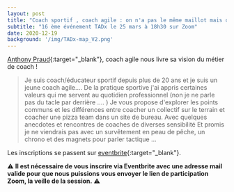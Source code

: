 ```yaml
---
layout: post
title: "Coach sportif , coach agile : on n'a pas le même maillot mais on a la même passion !"
subtitle: "16 ème événement TADx le 25 mars à 18h30 sur Zoom"
date: 2020-12-19
background: '/img/TADx-map_V2.png'
---
```

[Anthony Praud](https://www.linkedin.com/in/anthonypraud/){:target="_blank"}, coach agile nous livre sa vision du métier de coach !

>Je suis coach/éducateur sportif depuis plus de 20 ans et je suis un jeune coach agile....
>De la pratique sportive j'ai appris certaines valeurs qui me servent au quotidien professionnel (non je ne parle pas du tacle par derrière .... )
>Je vous propose d'explorer les points communs et les différences entre coacher un collectif sur le terrain et coacher une pizza team dans un site de bureau.
>Avec quelques anecdotes et rencontres de coaches de diverses sensibilité
>Et promis je ne viendrais pas avec un survêtement en peau de pêche, un chrono et des magnets pour parler tactique ... 


Les inscriptions se passent sur [eventbrite](https://www.eventbrite.fr/e/billets-coach-sportif-agile-on-na-pas-le-meme-maillot-mais-on-a-la-meme-passion-141562337763?aff=ebdssbonlinesearch){:target="_blank"}.

⚠️ **Il est nécessaire de vous inscrire via Eventbrite avec une adresse mail valide pour que nous puissions vous envoyer le lien de participation Zoom, la veille de la session.** ⚠️ 
